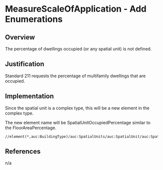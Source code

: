 # MeasureScaleOfApplication - Add Enumerations

## Overview

The percentage of dwellings occupied (or any spatial unit) is not defined.

## Justification

Standard 211 requests the percentage of multifamily dwellings that are occupied.

## Implementation

Since the spatial unit is a complex type, this will be a new element in the complex type.

The new element name will be SpatialUnitOccupiedPercentage similar to the FloorAreaPercentage.

```
//element(*,auc:BuildingType)/auc:SpatialUnits/auc:SpatialUnit/auc:SpatialUnitOccupiedPercentage
```

## References

n/a

